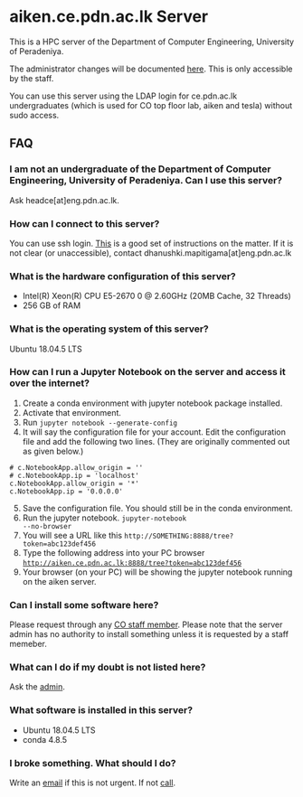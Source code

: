 # aiken.ce.pdn.ac.lk Server

This is a HPC server of the Department of Computer Engineering, University of Peradeniya. 

The administrator changes will be documented [here](https://github.com/cepdnaclk/kepler-server-documentation). This is only accessible by the staff.

You can use this server using the LDAP login for ce.pdn.ac.lk undergraduates (which is used for CO top floor lab, aiken and tesla) without sudo access.

## FAQ

<!-- ### How can a ce.pdn.ac.lk undergraduate get a docker enabled account?

Send an email to headce[at]eng.pdn.ac.lk with your registration number requesting an account in this server. If you are allowed to have one, head of the Department will forward the request to the server admin and you will recieve a login.
 -->

### I am not an undergraduate of the Department of Computer Engineering, University of Peradeniya. Can I use this server?

Ask headce[at]eng.pdn.ac.lk.<!--  Specify whether you need a normal LDAP account or a normal LDAP account + docker. -->

### How can I connect to this server?

You can use ssh login. [This](https://ce-pdn-ac-lk.com/cewiki/server_use:use_of_servers) is a good set of instructions on the matter. If it is not clear (or unaccessible), contact dhanushki.mapitigama[at]eng.pdn.ac.lk 

### What is the hardware configuration of this server?

* Intel(R) Xeon(R) CPU E5-2670 0 @ 2.60GHz (20MB Cache, 32 Threads)
* 256 GB of RAM

###  What is the operating system of this server?

Ubuntu 18.04.5 LTS



### How can I run a Jupyter Notebook on the server and access it over the internet?

1. Create a conda environment with jupyter notebook package installed.
2. Activate that environment.
3. Run <code>jupyter notebook --generate-config</code>
4. It will say the configuration file for your account. Edit the configuration file and add the following two lines. (They are originally commented out as given below.)
```
# c.NotebookApp.allow_origin = ''
# c.NotebookApp.ip = 'localhost'
c.NotebookApp.allow_origin = '*'
c.NotebookApp.ip = '0.0.0.0'
```
5. Save the configuration file. You should still be in the conda environment.
6. Run the jupyter notebook. <code>jupyter-notebook --no-browser</code>
7. You will see a URL like this <code>http://SOMETHING:8888/tree?token=abc123def456</code>
8. Type the following address into your PC browser <code>http://aiken.ce.pdn.ac.lk:8888/tree?token=abc123def456</code>
9. Your browser (on your PC) will be showing the jupyter notebook running on the aiken server.


###  Can I install some software here?

Please request through any [CO staff member](http://www.ce.pdn.ac.lk/academic-staff/). Please note that the server admin has no authority to install something unless it is requested by a staff memeber.

### What can I do if my doubt is not listed here?

Ask the [admin](../amila/).

### What software is installed in this server?

* Ubuntu 18.04.5 LTS
* conda 4.8.5

### I broke something. What should I do?

Write an [email](../admin/) if this is not urgent. If not [call](../admin/).